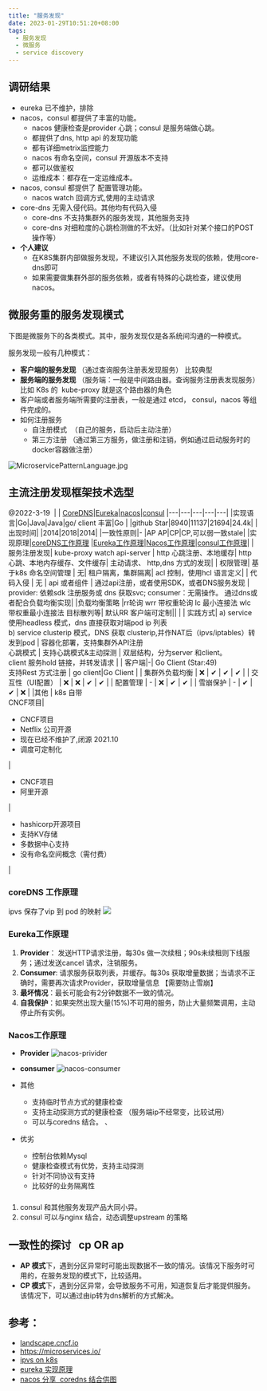 ```yaml
---
title: "服务发现"
date: 2023-01-29T10:51:20+08:00
tags:
  - 服务发现
  - 微服务
  - service discovery
---
```


## 调研结果
- eureka 已不维护，排除
- nacos，consul 都提供了丰富的功能。
  - nacos 健康检查是provider 心跳；consul 是服务端做心跳。
  - 都提供了dns, http api 的发现功能
  - 都有详细metrix监控能力
  - nacos 有命名空间，consul 开源版本不支持
  - 都可以做鉴权
  - 运维成本：都存在一定运维成本。
- nacos, consul 都提供了 配置管理功能。
  - nacos watch 回调方式,使用的主动请求
- core-dns 无需入侵代码。其他均有代码入侵
  - core-dns 不支持集群外的服务发现，其他服务支持
  - core-dns 对细粒度的心跳检测做的不太好。（比如针对某个接口的POST操作等）
- **个人建议**
  - 在K8S集群内部做服务发现，不建议引入其他服务发现的依赖，使用core-dns即可
  - 如果需要做集群外部的服务依赖，或者有特殊的心跳检查，建议使用nacos。

## 微服务重的服务发现模式

下图是微服务下的各类模式。其中，服务发现仅是各系统间沟通的一种模式。


服务发现一般有几种模式：

- **客户端的服务发现** （通过查询服务注册表发现服务） 比较典型
- **服务端的服务发现** （服务端：一般是中间路由器。查询服务注册表发现服务） 比如 K8s 的  kube-proxy 就是这个路由器的角色
- 客户端或者服务端所需要的注册表，一般是通过 etcd， consul，nacos 等组件完成的。
- 如何注册服务
  - 自注册模式  （自己的服务，启动后主动注册）
  - 第三方注册 （通过第三方服务，做注册和注销，例如通过启动服务时的docker容器做注册）

![MicroservicePatternLanguage.jpg](MicroservicePatternLanguage.jpg)

## 主流注册发现框架技术选型
@2022-3-19 
| | [CoreDNS](github.com/coredns/coredns)|[Eureka](github.com/Netflix/eureka)|[nacos](github.com/alibaba/nacos)|[consul](https://github.com/hashicorp/consul)
|---|---|---|---|---|
|实现语言|Go|Java|Java|go/ client 丰富|Go |
|github Star|8940|11137|21694|24.4k|
|出现时间| |2014|2018|2014|
|一致性原则|- |AP AP|CP|CP,可以弱一致stale|
|实现原理|[coreDNS工作原理](#coreDNS工作原理) |[Eureka工作原理](#Eureka工作原理)|[Nacos工作原理](#Nacos工作原理)|[consul工作原理](#consul工作原理)|
|服务注册发现| kube-proxy watch api-server | http 心跳注册、本地缓存| http 心跳、本地内存缓存、文件缓存| 主动请求、 http,dns 方式的发现|
| 权限管理|	基于k8s 命名空间管理 |	无|	租户隔离，集群隔离|	acl 控制，使用hcl 语言定义|
| 代码入侵 | 无 | api 或者组件 | 通过api注册，或者使用SDK，或者DNS服务发现 | provider: 依赖sdk 注册服务或 dns 获取svc; consumer：无需操作。 通过dns或者配合负载均衡实现|
|负载均衡策略 |rr轮询 wrr 带权重轮询 lc 最小连接法 wlc 带权重最小连接法 目标散列等| 默认RR 客户端可定制|| |
| 实践方式| a) service 使用headless 模式，dns 直接获取对端pod ip 列表 <br/> b) service clusterip 模式，DNS 获取 clusterip,并作NAT后（ipvs/iptables）转发到pod | 容器化部署，支持集群外API注册 <br/> 心跳模式 | 支持心跳模式&主动探测 | 双层结构，分为server 和client。 <br/> client 服务hold 链接，并转发请求 | 
| 客户端|-| Go Client (Star:49)<br/> 支持Rest 方式注册 | go client|Go Client | 
| 集群外负载均衡 | ❌ | ✔ | ✔ |  ✔ |
| 交互性（UI配置） | ❌ | ❌ | ✔ | ✔ | 
| 配置管理 | - | ❌ | ✔  | ✔ | 
| 雪崩保护 | - | ✔ | ✔ | ❌ |
|其他 | k8s 自带<br/> CNCF项目| <ul><li>CNCF项目 </li><li> Netflix 公司开源</li> <li>现在已经不维护了,闭源 2021.10</li> <li>调度可定制化</li></ul>| <ul><li>CNCF项目</li><li>阿里开源</li></ul>| <ul> <li>hashicorp开源项目</li> <li>支持KV存储</li> <li>多数据中心支持</li> <li>没有命名空间概念（需付费）</li> </ul>|


### <font id="coreDNS工作原理">coreDNS 工作原理</font>

ipvs 保存了vip 到 pod 的映射
![](coreDNS.png)
### <font id="Eureka工作原理">Eureka工作原理</font>

1. **Provider**： 发送HTTP请求注册，每30s 做一次续租；90s未续租则下线服务；通过发送cancel 请求，注销服务。
2. **Consumer**: 请求服务获取列表，并缓存。每30s 获取增量数据；当请求不正确时，需要再次请求Provider，获取增量信息 【需要防止雪崩】
3. **最坏情况**：最长可能会有2分钟数据不一致的情况。
4. **自我保护**：如果突然出现大量(15%)不可用的服务，防止大量频繁调用，主动停止所有实例。

### <font id="Nacos工作原理">Nacos工作原理</font>

- **Provider**
![nacos-privider](nacos-privider.png) 
- **consumer**
![nacos-consumer](nacos-consumer.png) 


- 其他
  - 支持临时节点方式的健康检查
  - 支持主动探测方式的健康检查 （服务端ip不经常变，比较试用）
  - 可以与coredns 结合。
、

- 优劣
  - 控制台依赖Mysql
  - 健康检查模式有优势，支持主动探测
  - 针对不同协议有支持
  - 比较好的业务隔离性
### <font id="consul工作原理"></font>

1. consul 和其他服务发现产品大同小异。
2. consul 可以与nginx 结合，动态调整upstream 的策略

## 一致性的探讨   cp OR ap

- **AP 模式**下，遇到分区异常时可能出现数据不一致的情况。该情况下服务时可用的，在服务发现的模式下，比较适用。
- **CP 模式**下，遇到分区异常，会导致服务不可用，知道恢复后才能提供服务。该情况下，可以通过由ip转为dns解析的方式解决。

## 参考：

- [landscape.cncf.io](http://landscape.cncf.io)
- https://microservices.io/
- [ipvs on k8s](https://kubernetes.io/blog/2018/07/09/ipvs-based-in-cluster-load-balancing-deep-dive/)
- [eureka 实现原理](https://github.com/Netflix/eureka/wiki/Understanding-eureka-client-server-communication)
- [nacos 分享  coredns 结合供图](https://github.com/lkxiaolou/lkxiaolou/blob/main/%E6%9C%8D%E5%8A%A1%E5%8F%91%E7%8E%B0/%E6%88%91%E5%9C%A8%E7%BB%84%E5%86%85%E7%9A%84Nacos%E5%88%86%E4%BA%AB/%E6%88%91%E5%9C%A8%E7%BB%84%E5%86%85%E7%9A%84Nacos%E5%88%86%E4%BA%AB.md)
